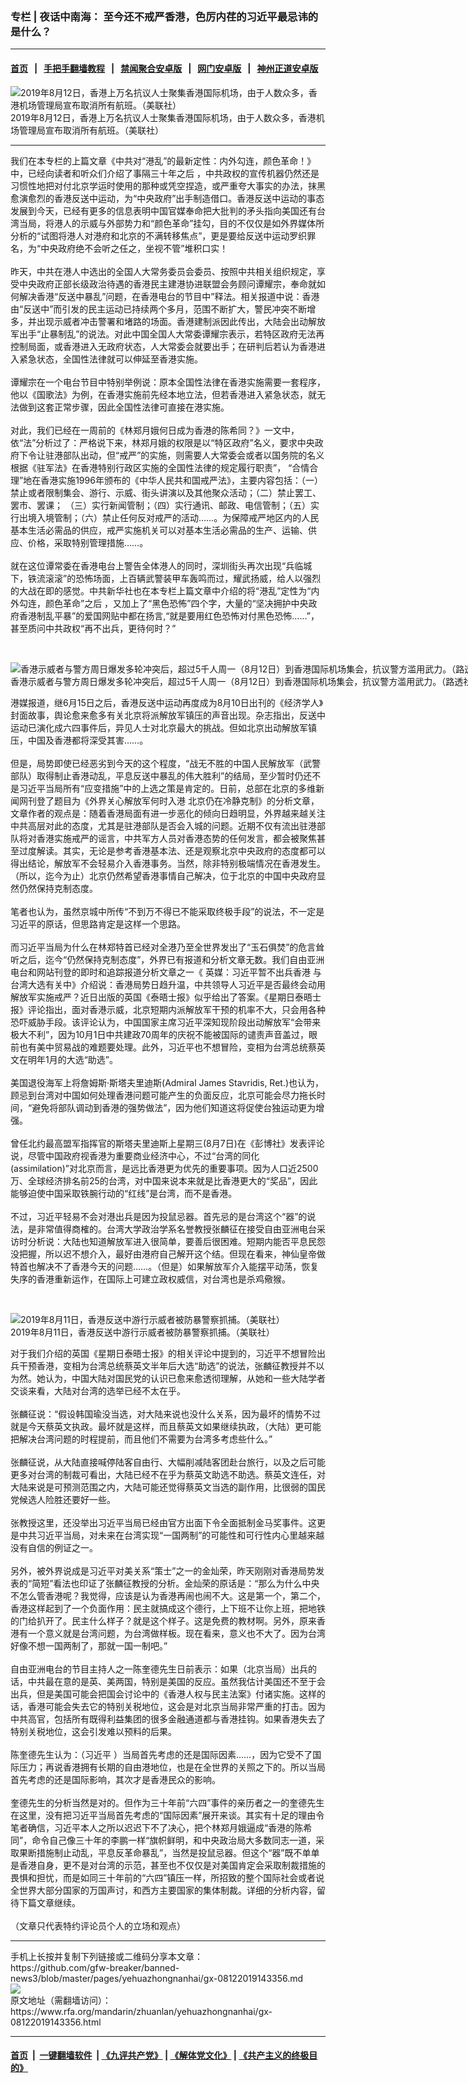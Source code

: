 ### 专栏 | 夜话中南海： 至今还不戒严香港，色厉内荏的习近平最忌讳的是什么？
------------------------

#### [首页](https://github.com/gfw-breaker/banned-news3/blob/master/README.md) &nbsp;&nbsp;|&nbsp;&nbsp; [手把手翻墙教程](https://github.com/gfw-breaker/guides/wiki) &nbsp;&nbsp;|&nbsp;&nbsp; [禁闻聚合安卓版](https://github.com/gfw-breaker/bn-android) &nbsp;&nbsp;|&nbsp;&nbsp; [网门安卓版](https://github.com/oGate2/oGate) &nbsp;&nbsp;|&nbsp;&nbsp; [神州正道安卓版](https://github.com/SzzdOgate/update) 



<div id="headerimg">
 <img alt="2019年8月12日，香港上万名抗议人士聚集香港国际机场，由于人数众多，香港机场管理局宣布取消所有航班。（美联社）" src="https://www.rfa.org/mandarin/Xinwen/1-08122019120503.html/AP_19224273131711.jpg/@@images/61d98ac5-baa5-4571-8a5f-9e8b672b14bd.jpeg" title="2019年8月12日，香港上万名抗议人士聚集香港国际机场，由于人数众多，香港机场管理局宣布取消所有航班。（美联社）"/>
 <div id="headerimgcontents">
  <div id="headerimgcaption">
   <span>
    2019年8月12日，香港上万名抗议人士聚集香港国际机场，由于人数众多，香港机场管理局宣布取消所有航班。（美联社）
   </span>
   <!-- zoomattribute -->
  </div>
  <!-- headerimgcaption -->
 </div>
 <!-- headerimagecontents -->
</div>

<hr/>
<div id="storytext">
 <div>
  <div class="slot_header">
  </div>
 </div>
 <p>
  我们在本专栏的上篇文章《中共对“港乱”的最新定性：内外勾连，颜色革命！》中，已经向读者和听众们介绍了事隔三十年之后 ，中共政权的宣传机器仍然还是习惯性地把对付北京学运时使用的那种或凭空捏造，或严重夸大事实的办法，抹黑愈演愈烈的香港反送中运动，为“中央政府”出手制造借口。香港反送中运动的事态发展到今天，已经有更多的信息表明中国官媒奉命把大批判的矛头指向美国还有台湾当局，将港人的示威与外部势力和“颜色革命”挂勾，目的不仅仅是如外界媒体所分析的“试图将港人对港府和北京的不满转移焦点”，更是要给反送中运动罗织罪名，为“中央政府绝不会听之任之，坐视不管”堆积口实！
  <br/>
  <br/>
  昨天，中共在港人中选出的全国人大常务委员会委员、按照中共相关组织规定，享受中央政府正部长级政治待遇的香港民主建港协进联盟会务顾问谭耀宗，奉命就如何解决香港“反送中暴乱”问题，在香港电台的节目中”释法。相关报道中说：香港由“反送中”而引发的民主运动已持续两个多月，范围不断扩大，警民冲突不断增多，并出现示威者冲击警署和堵路的场面。香港建制派因此传出，大陆会出动解放军出手“止暴制乱”的说法。对此中国全国人大常委谭耀宗表示，若特区政府无法再控制局面，或香港进入无政府状态，人大常委会就要出手；在研判后若认为香港进入紧急状态，全国性法律就可以伸延至香港实施。
  <br/>
  <br/>
  谭耀宗在一个电台节目中特别举例说：原本全国性法律在香港实施需要一套程序，他以《国歌法》为例，在香港实施前先经本地立法，但若香港进入紧急状态，就无法做到这套正常步骤，因此全国性法律可直接在港实施。
  <br/>
  <br/>
  对此，我们已经在一周前的《林郑月娥何日成为香港的陈希同？》一文中，依“法”分析过了：严格说下来，林郑月娥的权限是以“特区政府”名义，要求中央政府下令让驻港部队出动，但“戒严”的实施，则需要人大常委会或者以国务院的名义根据《驻军法》在香港特别行政区实施的全国性法律的规定履行职责”， “合情合理”地在香港实施1996年颁布的《中华人民共和国戒严法》，主要内容包括：（一）禁止或者限制集会、游行、示威、街头讲演以及其他聚众活动；（二）禁止罢工、罢市、罢课； （三）实行新闻管制；（四）实行通讯、邮政、电信管制；（五）实行出境入境管制；（六）禁止任何反对戒严的活动……。为保障戒严地区内的人民基本生活必需品的供应，戒严实施机关可以对基本生活必需品的生产、运输、供应、价格，采取特别管理措施……。
  <br/>
  <br/>
  就在这位谭常委在香港电台上警告全体港人的同时，深圳街头再次出现“兵临城下，铁流滚滚”的恐怖场面，上百辆武警装甲车轰鸣而过，耀武扬威，给人以强烈的大战在即的感觉。中共新华社也在本专栏上篇文章中介绍的将“港乱”定性为“内外勾连，颜色革命”之后 ，又加上了“黑色恐怖”四个字，大量的“坚决拥护中央政府香港制乱平暴”的爱国网贴中都在扬言,“就是要用红色恐怖对付黑色恐怖……”，甚至质问中共政权“再不出兵，更待何时？”
 </p>
 <p>
  <br/>
  <div class="image-inline captioned" style="width:1500px;">
   <div style="width:1500px;">
    <img alt="香港示威者与警方周日爆发多轮冲突后，超过5千人周一（8月12日）到香港国际机场集会，抗议警方滥用武力。（路透社）" src="https://www.rfa.org/mandarin/yataibaodao/gangtai/gf2-08122019082321.html/2019-08-12T000000Z_1188723651_RC132BF0C640_RTRMADP_3_HONGKONG-PROTESTS.JPG" title="香港示威者与警方周日爆发多轮冲突后，超过5千人周一（8月12日）到香港国际机场集会，抗议警方滥用武力。（路透社）"/>
   </div>
   <div class="image-caption">
    <span style="width:1500px;">
     香港示威者与警方周日爆发多轮冲突后，超过5千人周一（8月12日）到香港国际机场集会，抗议警方滥用武力。（路透社）
    </span>
    <span class="copyright">
    </span>
   </div>
  </div>
 </p>
 <p>
  港媒报道，继6月15日之后，香港反送中运动再度成为8月10日出刊的《经济学人》封面故事，舆论愈来愈多有关北京将派解放军镇压的声音出现。杂志指出，反送中运动已演化成六四事件后，异见人士对北京最大的挑战。但如北京出动解放军镇压，中国及香港都将深受其害……。
  <br/>
  <br/>
  但是，局势即使已经恶劣到今天的这个程度，“战无不胜的中国人民解放军（武警部队）取得制止香港动乱，平息反送中暴乱的伟大胜利”的结局，至少暂时仍还不是习近平当局所有“应变措施”中的上选之策是肯定的。日前，总部在北京的多维新闻网刊登了题目为《外界关心解放军何时入港 北京仍在冷静克制》的分析文章，文章作者的观点是：随着香港局面有进一步恶化的倾向日趋明显，外界越来越关注中共高层对此的态度，尤其是驻港部队是否会入城的问题。近期不仅有流出驻港部队将对香港实施戒严的谣言，中共军方人员对香港态势的任何发言，都会被聚焦甚至过度解读。其实，无论是参考香港基本法、还是观察北京中央政府的态度都可以得出结论，解放军不会轻易介入香港事务。当然，除非特别极端情况在香港发生。 （所以，迄今为止）北京仍然希望香港事情自己解决，位于北京的中国中央政府显然仍然保持克制态度。
  <br/>
  <br/>
  笔者也认为，虽然京城中所传“不到万不得已不能采取终极手段”的说法，不一定是习近平的原话，但思路肯定是这样一个思路。
  <br/>
  <br/>
  而习近平当局为什么在林郑特首已经对全港乃至全世界发出了“玉石俱焚”的危言耸听之后，迄今“仍然保持克制态度”，外界已有报道和分析文章无数。我们自由亚洲电台和网站刊登的即时和追踪报道分析文章之一《 英媒：习近平暂不出兵香港 与台湾大选有关中》介绍说：香港局势日趋升温，中共领导人习近平是否最终会动用解放军实施戒严？近日出版的英国《泰晤士报》似乎给出了答案。《星期日泰晤士报》评论指出，面对香港示威，北京短期内派解放军干预的机率不大，只会用各种恐吓威胁手段。该评论认为，中国国家主席习近平深知现阶段出动解放军“会带来极大不利”，因为10月1日中共建政70周年的庆祝不能被国际的谴责声音盖过，眼前也有美中贸易战的难题要处理。此外，习近平也不想冒险，变相为台湾总统蔡英文在明年1月的大选“助选”。
  <br/>
  <br/>
  美国退役海军上将詹姆斯·斯塔夫里迪斯(Admiral James Stavridis, Ret.)也认为，顾忌到台湾对中国如何处理香港问题可能产生的负面反应，北京可能会尽力拖长时间，“避免将部队调动到香港的强势做法”，因为他们知道这将促使台独运动更为增强。
  <br/>
  <br/>
  曾任北约最高盟军指挥官的斯塔夫里迪斯上星期三(8月7日)在《彭博社》发表评论说，尽管中国政府视香港为重要商业经济中心，不过“台湾的同化(assimilation)”对北京而言，是远比香港更为优先的重要事项。因为人口近2500万、全球经济排名前25的台湾，对中国来说本来就是比香港更大的“奖品”，因此能够迫使中国采取铁腕行动的“红线”是台湾，而不是香港。
  <br/>
  <br/>
  不过，习近平轻易不会对港出兵是因为投鼠忌器。首先忌的是台湾这个“器”的说法，是非常值得商榷的。台湾大学政治学系名誉教授张麟征在接受自由亚洲电台采访时分析说：大陆也知道解放军进入很简单，要善后很困难。短期内能否平息民怨没把握，所以迟不想介入，最好由港府自己解开这个结。但现在看来，神仙皇帝做特首也解决不了香港今天的问题……。（但是）如果解放军介入能摆平动荡，恢复失序的香港重新运作，在国际上可建立政权威信，对台湾也是杀鸡儆猴。
 </p>
 <p>
  <br/>
  <div class="image-inline captioned" style="width:1500px;">
   <div style="width:1500px;">
    <img alt="2019年8月11日，香港反送中游行示威者被防暴警察抓捕。（美联社）" src="https://www.rfa.org/mandarin/yataibaodao/gangtai/gf1-08122019080617.html/AP_19223691367228.jpg" title="2019年8月11日，香港反送中游行示威者被防暴警察抓捕。（美联社）"/>
   </div>
   <div class="image-caption">
    <span style="width:1500px;">
     2019年8月11日，香港反送中游行示威者被防暴警察抓捕。（美联社）
    </span>
    <span class="copyright">
    </span>
   </div>
  </div>
 </p>
 <p>
  对于我们介绍的英国《星期日泰晤士报》的相关评论中提到的，习近平不想冒险出兵干预香港，变相为台湾总统蔡英文半年后大选“助选”的说法，张麟征教授并不以为然。她认为，中国大陆对国民党的认识已愈来愈透彻理解，从她和一些大陆学者交谈来看，大陆对台湾的选举已经不太在乎。
  <br/>
  <br/>
  张麟征说：“假设韩国瑜没当选，对大陆来说也没什么关系，因为最坏的情势不过就是今天蔡英文执政。最坏就是这样，而且蔡英文如果继续执政，（大陆）更可能把解决台湾问题的时程提前，而且他们不需要为台湾多考虑些什么。”
  <br/>
  <br/>
  张麟征说，从大陆直接喊停陆客自由行、大幅削减陆客团赴台旅行，以及之后可能更多对台湾的制裁可看出，大陆已经不在乎为蔡英文助选不助选。蔡英文连任，对大陆来说是可预测范围之内，大陆可能还觉得蔡英文当选的副作用，比很弱的国民党候选人险胜还要好一些。
  <br/>
  <br/>
  张教授这里，还没举出习近平当局已经由官方出面下令全面抵制金马奖事件。这更是中共习近平当局，对未来在台湾实现“一国两制”的可能性和可行性内心里越来越没有自信的例证之一。
  <br/>
  <br/>
  另外，被外界说成是习近平对美关系“策士”之一的金灿荣，昨天刚刚对香港局势发表的“简短”看法也印证了张麟征教授的分析。金灿荣的原话是：“那么为什么中央不怎么管香港呢？我觉得，应该是认为香港再闹也闹不大。这是第一个，第二个，香港这样起到了一个负面作用：民主就搞成这个德行，上下班不让你上班，把地铁的门给扒开了。民主什么样子？就是这个样子。这是免费的教材啊。另外，原来香港有一个意义就是台湾问题，为台湾做样板。现在看来，意义也不大了。因为台湾好像不想一国两制了，那就一国一制吧。”
  <br/>
  <br/>
  自由亚洲电台的节目主持人之一陈奎德先生日前表示：如果（北京当局）出兵的话，中共最在意的是英、美两国，特别是美国的反应。虽然我估计美国还不至于会出兵，但是美国可能会把国会讨论中的《香港人权与民主法案》付诸实施。这样的话，香港可能会失去它的特别关税地位，这会是对北京当局非常严重的打击。因为中共高官，包括所有既得利益集团的很多金融通道都与香港挂钩。如果香港失去了特别关税地位，这会引发难以预料的后果。
  <br/>
  <br/>
  陈奎德先生认为：（习近平 ）当局首先考虑的还是国际因素……，因为它受不了国际压力；再说香港拥有长期的自由港地位，也是在全世界的关照之下的。所以当局首先考虑的还是国际影响，其次才是香港民众的影响。
  <br/>
  <br/>
  奎德先生的分析当然是对的。但作为三十年前“六四”事件的亲历者之一的奎德先生在这里，没有把习近平当局首先考虑的“国际因素”展开来谈。其实有十足的理由令笔者确信，习近平本人之所以迟迟下不了决心，把个林郑月娥逼成“香港的陈希同”，命令自己像三十年的李鹏一样“旗帜鲜明，和中央政治局大多数同志一道，采取果断措施制止动乱，平息反革命暴乱”，当然是投鼠忌器。但这个“器”既不单单是香港自身，更不是对台湾的示范，甚至也不仅仅是对美国肯定会采取制裁措施的畏惧和担忧，而是如同三十年前的“六四”镇压一样，所招致的整个国际社会或者说全世界大部分国家的万国声讨，和西方主要国家的集体制裁。详细的分析内容，留待下篇文章继续。
  <br/>
  <br/>
  （文章只代表特约评论员个人的立场和观点）
 </p>
</div>

<hr/>
手机上长按并复制下列链接或二维码分享本文章：<br/>
https://github.com/gfw-breaker/banned-news3/blob/master/pages/yehuazhongnanhai/gx-08122019143356.md <br/>
<a href='https://github.com/gfw-breaker/banned-news3/blob/master/pages/yehuazhongnanhai/gx-08122019143356.md'><img src='https://github.com/gfw-breaker/banned-news3/blob/master/pages/yehuazhongnanhai/gx-08122019143356.md.png'/></a> <br/>
原文地址（需翻墙访问）：https://www.rfa.org/mandarin/zhuanlan/yehuazhongnanhai/gx-08122019143356.html


------------------------
#### [首页](https://github.com/gfw-breaker/banned-news3/blob/master/README.md) &nbsp;|&nbsp; [一键翻墙软件](https://github.com/gfw-breaker/nogfw/blob/master/README.md) &nbsp;| [《九评共产党》](https://github.com/gfw-breaker/9ping.md/blob/master/README.md#九评之一评共产党是什么) | [《解体党文化》](https://github.com/gfw-breaker/jtdwh.md/blob/master/README.md) | [《共产主义的终极目的》](https://github.com/gfw-breaker/gczydzjmd.md/blob/master/README.md)

